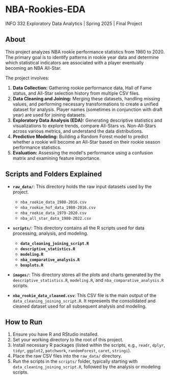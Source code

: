 # NBA-Rookies-EDA

INFO 332 Exploratory Data Analytics | Spring 2025 | Final Project

## About

This project analyzes NBA rookie performance statistics from 1980 to 2020. The primary goal is to identify patterns in rookie year data and determine which statistical indicators are associated with a player eventually becoming an NBA All-Star.

The project involves:
1.  **Data Collection:** Gathering rookie performance data, Hall of Fame status, and All-Star selection history from multiple CSV files.
2.  **Data Cleaning and Joining:** Merging these datasets, handling missing values, and performing necessary transformations to create a unified dataset for analysis. Player names (sometimes in conjunction with draft year) are used for joining datasets.
3.  **Exploratory Data Analysis (EDA):** Generating descriptive statistics and visualizations to explore trends, compare All-Stars vs. Non-All-Stars across various metrics, and understand the data distributions.
4.  **Predictive Modeling:** Building a Random Forest model to predict whether a rookie will become an All-Star based on their rookie season performance statistics.
5.  **Evaluation:** Assessing the model's performance using a confusion matrix and examining feature importance.

## Scripts and Folders Explained

* **`raw_data/`**: This directory holds the raw input datasets used by the project.
    * `nba_rookie_data_1980-2016.csv`
    * `nba_rookie_hof_data_1980-2016.csv`
    * `nba_rookie_data_1979-2020.csv`
    * `nba_all_star_data_1980-2022.csv`

* **`scripts/`**: This directory contains all the R scripts used for data processing, analysis, and modeling.
    * **`data_cleaning_joining_script.R`**
    * **`descriptive_statistics.R`**
    * **`modeling.R`**
    * **`nba_comparative_analysis.R`**
    * **`boxplots.R`**

* **`images/`**: This directory stores all the plots and charts generated by the `descriptive_statistics.R`, `modeling.R`, and `nba_comparative_analysis.R` scripts.

* **`nba_rookie_data_cleaned.csv`**: This CSV file is the main output of the `data_cleaning_joining_script.R`. It represents the consolidated and cleaned dataset used for all subsequent analysis and modeling.

## How to Run

1.  Ensure you have R and RStudio installed.
2.  Set your working directory to the root of this project.
3.  Install necessary R packages (listed within the scripts, e.g., `readr`, `dplyr`, `tidyr`, `ggplot2`, `patchwork`, `randomForest`, `caret`, `stringi`).
4.  Place the raw CSV files into the `raw_data/` directory.
5.  Run the scripts in the `scripts/` folder, typically starting with `data_cleaning_joining_script.R`, followed by the analysis or modeling scripts.
